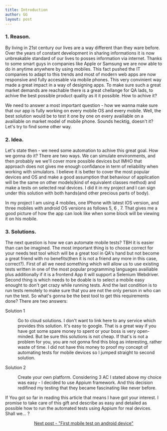```yaml
---
title: Introduction
author: GG
layout: post
---
```


<h3>1. Reason.</h3>

By living in 21st century our lives are a way different than they ware before. Over the years of constant development in sharing informations it is now unbreakable standard of our lives to posses information via internet.
Thanks to some smart guys in companies like Apple or Samsung we are now able to do in anytime anywhere by using mobiles. This fact pushed the IT companies to adapt to this trends and most of modern web apps are now responsive and fully accesable via mobile phones. 
This very convinient way made a great impact in a way of designing apps. To make sure such a great market demands are reachable there is a great chellange for QA lads, to achive the best possible product quality as it it possible. How to achive it?

We need to answer a most important question - how we wanna make sure that our app is fully working on every mobile OS and every mobile. Well, the best solution would be to test it one by one on every availiable on a availiable on market model of mobile phone. 
Sounds hecktig, doesn't it? Let's try to find some other way.

<h3>2. Idea.</h3>

Let's state then - we need some automation to achive this great goal. How we gonna do it? There are two ways. We can simulate environments, and then probably we we'll cover more possible devices but IMHO that approach does not gives me enough confidance in term of reliability when working with simulators.
 I believe it is better to cover the most popular devices and OS and make a good assumption that behaviour of application will be the same on other models(kind of equivalent classes method) and make a tests on selected real devices. I did it in my project and I can sign under this solution with both hands(and other precious parts of body).

In my project I am using 4 mobiles, one IPhone with latest IOS version, and three mobiles with android OS versions as follows 5, 6 , 7. That gives me a good picture of how the app can look like when some block will be viewing it on his mobile.

<h3>3. Solutions.</h3>

The next question is how we can automate mobile tests? TBH it is easier than can be imagined. The most important thing is to choose correct for your needs test tool which will be a great tool in QA's hand but not become a great friend with no benefits(then it is not a friend any more in this case, correct?). 
First of all we need something which will allow us to use existing tests written in one of the most popular programming languages availiable plus additionally if it is a frontend App it will support a Selenium Webdriver. Second thing is which needs to be doable is to select a mobile easy enought to don't get crazy while running tests.
 And the last condition is to run tests remotely to make sure that you are not the only person in who can run the test. So what's gonna be the best tool to get this requirements done? There are two answers:

<dl>
		<dt>Solution 1</dt>
		<dd>
			<p>Go to cloud solutions. I don't want to link here to any service which provides this solution. It's easy to google. That is a great way if you have got some spare money to spent or your boss is very open-minded. But be sure this solutions is not cheap. If that's is not a problem for you, you are not gonna find this blog as interesting, rather waste of time. I did not have this money to proof my concept of automating tests for mobile devices so I jumped straight to second solution.</p>
		</dd>
		<dt>Solution 2</dt>
		<dd>
			<p>Create your own platform. Considering 3 AC I stated above my choice was easy - I decided to use Appium framework. And this decision redifined my testing that they became fascinating like never before.</p>
		</dd>
</dl>


If You got so far in reading this article that means I have got your interest. I promise to take care of this gift and describe as easy and detailed as possible how to run the automated tests using Appium for real devices. Shall we... ?

<center><a href="https://appiumator.github.io/2018/10/19/first-mobile-test-on-android.html">Next post - "First mobile test on android device"</a></center>